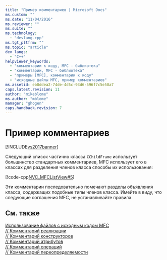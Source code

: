 ```yaml
---
title: "Пример комментариев | Microsoft Docs"
ms.custom: ""
ms.date: "11/04/2016"
ms.reviewer: ""
ms.suite: ""
ms.technology: 
  - "devlang-cpp"
ms.tgt_pltfrm: ""
ms.topic: "article"
dev_langs: 
  - "C++"
helpviewer_keywords: 
  - "комментарии к коду, MFC - библиотека"
  - "комментарии, MFC - библиотека"
  - "примеры [MFC], комментарии к коду"
  - "исходные файлы MFC, пример комментариев"
ms.assetid: eb8ddea2-74de-4d5c-93d6-596f7c5e58a7
caps.latest.revision: 11
author: "mikeblome"
ms.author: "mblome"
manager: "ghogen"
caps.handback.revision: 7
---
```

# Пример комментариев
[!INCLUDE[vs2017banner](../assembler/inline/includes/vs2017banner.md)]

Следующий список частично класса `CChildFrame` использует большинство стандартных комментариев, MFC использует его в классах для разделения членов класса способы их использования:  
  
 [!code-cpp[NVC_MFCListView#5](../mfc/codesnippet/CPP/an-example-of-the-comments_1.h)]  
  
 Эти комментарии последовательно помечают разделы объявления класса, содержащих подобные типы членов класса.  Имейте в виду, что следующие соглашения MFC, не устанавливайте правила.  
  
## См. также  
 [Использование файлов с исходным кодом MFC](../Topic/Using%20the%20MFC%20Source%20Files.md)   
 [\/\/ Комментарий реализации](../mfc/decrement-implementation-comment.md)   
 [\/\/ Комментарий конструкторов](../mfc/decrement-constructors-comment.md)   
 [\/\/ Комментарий атрибутов](../Topic/--%20Attributes%20Comment.md)   
 [\/\/ Комментарий операций](../mfc/decrement-operations-comment.md)   
 [\/\/ Комментарий переопределяемости](../mfc/decrement-overridables-comment.md)